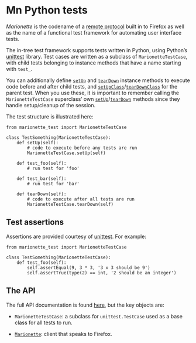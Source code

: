 # Mn Python tests

_Marionette_ is the codename of a [remote protocol] built in to
Firefox as well as the name of a functional test framework for
automating user interface tests.

The in-tree test framework supports tests written in Python, using
Python’s [unittest] library.  Test cases are written as a subclass
of `MarionetteTestCase`, with child tests belonging to instance
methods that have a name starting with `test_`.

You can additionally define [`setUp`] and [`tearDown`] instance
methods to execute code before and after child tests, and
[`setUpClass`]/[`tearDownClass`] for the parent test.  When you use
these, it is important to remember calling the `MarionetteTestCase`
superclass’ own [`setUp`]/[`tearDown`] methods since they handle
setup/cleanup of the session.

The test structure is illustrated here:

    from marionette_test import MarionetteTestCase

    class TestSomething(MarionetteTestCase):
        def setUp(self):
            # code to execute before any tests are run
            MarionetteTestCase.setUp(self)

        def test_foo(self):
            # run test for 'foo'

        def test_bar(self):
            # run test for 'bar'

        def tearDown(self):
            # code to execute after all tests are run
            MarionetteTestCase.tearDown(self)

[remote protocol]: Protocol.md
[unittest]: https://docs.python.org/3/library/unittest.html
[`setUp`]: https://docs.python.org/3/library/unittest.html#unittest.TestCase.setUp
[`setUpClass`]: https://docs.python.org/3/library/unittest.html#unittest.TestCase.setUpClass
[`tearDown`]: https://docs.python.org/3/library/unittest.html#unittest.TestCase.tearDown
[`tearDownClass`]: https://docs.python.org/3/library/unittest.html#unittest.TestCase.tearDownClass

## Test assertions

Assertions are provided courtesy of [unittest].  For example:

    from marionette_test import MarionetteTestCase

    class TestSomething(MarionetteTestCase):
        def test_foo(self):
            self.assertEqual(9, 3 * 3, '3 x 3 should be 9')
            self.assertTrue(type(2) == int, '2 should be an integer')

## The API

The full API documentation is found [here], but the key objects are:

* `MarionetteTestCase`: a subclass for `unittest.TestCase`
  used as a base class for all tests to run.

* [`Marionette`]: client that speaks to Firefox.

[here]: /python/marionette_driver.rst
[`Marionette`]: /python/marionette_driver.rst#marionette_driver.marionette.Marionette
